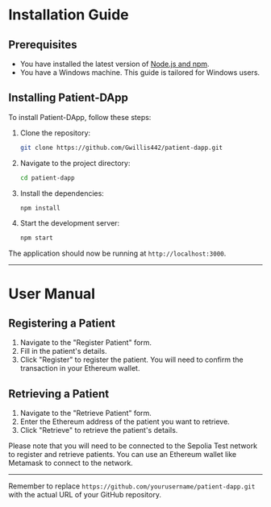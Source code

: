 
# Installation Guide

## Prerequisites

- You have installed the latest version of [Node.js and npm](https://nodejs.org/en/download/).
- You have a Windows machine. This guide is tailored for Windows users.
## Installing Patient-DApp

To install Patient-DApp, follow these steps:

1. Clone the repository:
    ```bash
    git clone https://github.com/Gwillis442/patient-dapp.git
    ```
2. Navigate to the project directory:
    ```bash
    cd patient-dapp
    ```
3. Install the dependencies:
    ```bash
    npm install
    ```
4. Start the development server:
    ```bash
    npm start
    ```

The application should now be running at `http://localhost:3000`.

---

# User Manual

## Registering a Patient

1. Navigate to the "Register Patient" form.
2. Fill in the patient's details.
3. Click "Register" to register the patient. You will need to confirm the transaction in your Ethereum wallet.

## Retrieving a Patient

1. Navigate to the "Retrieve Patient" form.
2. Enter the Ethereum address of the patient you want to retrieve.
3. Click "Retrieve" to retrieve the patient's details.

Please note that you will need to be connected to the Sepolia Test network to register and retrieve patients. You can use an Ethereum wallet like Metamask to connect to the network.

---

Remember to replace `https://github.com/yourusername/patient-dapp.git` with the actual URL of your GitHub repository.
